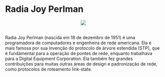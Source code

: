 # Radia Joy Perlman

<center>
<img src="https://introducao-a-python-pyladies-brasil.netlify.app/assets/radia_perlman.jpg" style="max-width:300px;">
</center>
<br>

Radia Joy Perlman (nascida em 18 de dezembro de 1951) é uma programadora de computadores e engenheira de rede americana. Ela é mais famosa por sua invenção do protocolo de árvore estendida (STP), que é fundamental para a operação de pontes de rede, enquanto trabalhava para a Digital Equipment Corporation. Ela também fez grandes contribuições para muitas outras áreas de design e padronização de rede, como protocolos de roteamento link-state.
